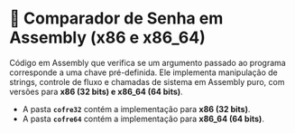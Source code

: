 # 🔐 Comparador de Senha em Assembly (x86 e x86_64)

Código em Assembly que verifica se um argumento passado ao programa corresponde a uma chave pré-definida. Ele implementa manipulação de strings, controle de fluxo e chamadas de sistema em Assembly puro, com versões para **x86 (32 bits) e x86_64 (64 bits)**.

- A pasta **`cofre32`** contém a implementação para **x86 (32 bits)**.
- A pasta **`cofre64`** contém a implementação para **x86_64 (64 bits)**.

